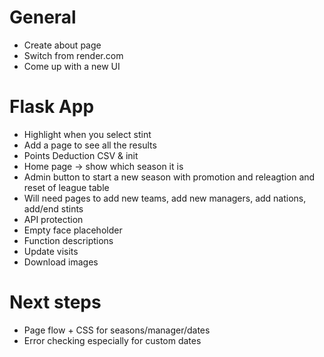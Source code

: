 # General

- Create about page
- Switch from render.com
- Come up with a new UI

# Flask App

- Highlight when you select stint
- Add a page to see all the results
- Points Deduction CSV & init
- Home page -> show which season it is
- Admin button to start a new season with promotion and releagtion and reset of league table
- Will need pages to add new teams, add new managers, add nations, add/end stints
- API protection
- Empty face placeholder
- Function descriptions
- Update visits
- Download images

# Next steps
- Page flow + CSS for seasons/manager/dates
- Error checking especially for custom dates